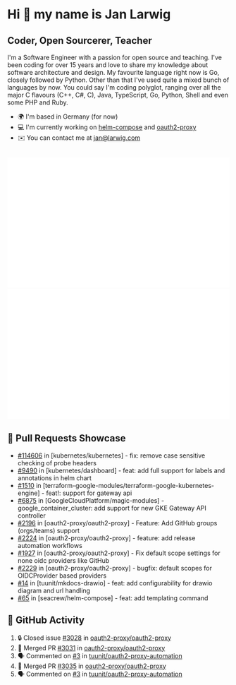 # Hi 👋 my name is Jan Larwig

## Coder, Open Sourcerer, Teacher

I'm a Software Engineer with a passion for open source and teaching. I've been coding for over 15 years and love to share my knowledge about software architecture and design. My favourite language right now is Go, closely followed by Python. Other than that I've used quite a mixed bunch of languages by now. You could say I'm coding polyglot, ranging over all the major C flavours (C++, C#, C), Java, TypeScript, Go, Python, Shell and even some PHP and Ruby.

- 🌍 I'm based in Germany (for now)
- 💻 I'm currently working on [helm-compose](https://seacrew.github.io/helm-compose/) and [oauth2-proxy](https://github.com/oauth2-proxy/oauth2-proxy)
- ✉️ You can contact me at [jan@larwig.com](mailto:jan@larwig.com)

<br>

<a href="https://github.com/jstrieb/github-stats">
  <picture>
    <source
      srcset="https://raw.githubusercontent.com/tuunit/github-stats/master/generated/overview.svg#gh-dark-mode-only" 
      media="(prefers-color-scheme: dark)" 
    />
    <source
      srcset="https://raw.githubusercontent.com/tuunit/github-stats/master/generated/overview.svg#gh-light-mode-only" 
      media="(prefers-color-scheme: light), (prefers-color-scheme: no-preference)" 
    />
    <img src="https://raw.githubusercontent.com/tuunit/github-stats/master/generated/overview.svg#gh-light-mode-only" />
  </picture>
  <picture>
    <source
      srcset="https://raw.githubusercontent.com/tuunit/github-stats/master/generated/languages.svg#gh-dark-mode-only" 
      media="(prefers-color-scheme: dark)" 
    />
    <source
      srcset="https://raw.githubusercontent.com/tuunit/github-stats/master/generated/languages.svg#gh-light-mode-only" 
      media="(prefers-color-scheme: light), (prefers-color-scheme: no-preference)" 
    />
    <img src="https://raw.githubusercontent.com/tuunit/github-stats/master/generated/languages.svg#gh-light-mode-only" />
  </picture>
</a>

## 🔧 Pull Requests Showcase

- [#114606](https://github.com/kubernetes/kubernetes/pull/114606) in [kubernetes/kubernetes] - fix: remove case sensitive checking of probe headers
- [#9490](https://github.com/kubernetes/dashboard/pull/9490) in [kubernetes/dashboard] - feat: add full support for labels and annotations in helm chart
- [#1510](https://github.com/terraform-google-modules/terraform-google-kubernetes-engine/pull/1510) in [terraform-google-modules/terraform-google-kubernetes-engine] - feat!: support for gateway api
- [#6875](https://github.com/GoogleCloudPlatform/magic-modules/pull/6875) in [GoogleCloudPlatform/magic-modules] - google_container_cluster: add support for new GKE Gateway API controller
- [#2196](https://github.com/oauth2-proxy/oauth2-proxy/pull/2196) in [oauth2-proxy/oauth2-proxy] - Feature: Add GitHub groups (orgs/teams) support 
- [#2224](https://github.com/oauth2-proxy/oauth2-proxy/pull/2224) in [oauth2-proxy/oauth2-proxy] - feature: add release automation workflows
- [#1927](https://github.com/oauth2-proxy/oauth2-proxy/pull/1927) in [oauth2-proxy/oauth2-proxy] - Fix default scope settings for none oidc providers like GitHub
- [#2229](https://github.com/oauth2-proxy/oauth2-proxy/pull/2229) in [oauth2-proxy/oauth2-proxy] - bugfix: default scopes for OIDCProvider based providers
- [#14](https://github.com/tuunit/mkdocs-drawio/pull/14) in [tuunit/mkdocs-drawio] - feat: add configurability for drawio diagram and url handling
- [#65](https://github.com/seacrew/helm-compose/pull/65) in [seacrew/helm-compose] - feat: add templating command

## 🔔 GitHub Activity

<!--START_SECTION:activity-->
1. 🔒 Closed issue [#3028](https://github.com/oauth2-proxy/oauth2-proxy/issues/3028) in [oauth2-proxy/oauth2-proxy](https://github.com/oauth2-proxy/oauth2-proxy)
2. 🎉 Merged PR [#3031](https://github.com/oauth2-proxy/oauth2-proxy/pull/3031) in [oauth2-proxy/oauth2-proxy](https://github.com/oauth2-proxy/oauth2-proxy)
3. 🗣 Commented on [#3](https://github.com/tuunit/oauth2-proxy-automation/pull/3#issuecomment-2818479015) in [tuunit/oauth2-proxy-automation](https://github.com/tuunit/oauth2-proxy-automation)
4. 🎉 Merged PR [#3035](https://github.com/oauth2-proxy/oauth2-proxy/pull/3035) in [oauth2-proxy/oauth2-proxy](https://github.com/oauth2-proxy/oauth2-proxy)
5. 🗣 Commented on [#3](https://github.com/tuunit/oauth2-proxy-automation/pull/3#issuecomment-2818445393) in [tuunit/oauth2-proxy-automation](https://github.com/tuunit/oauth2-proxy-automation)
<!--END_SECTION:activity-->
